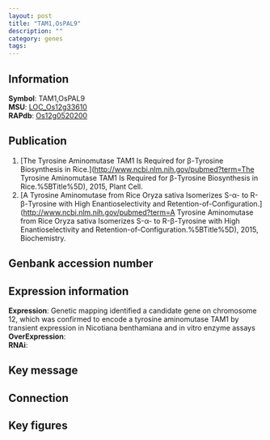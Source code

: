 ```yaml
---
layout: post
title: "TAM1,OsPAL9"
description: ""
category: genes
tags: 
---
```


## Information
__Symbol__: TAM1,OsPAL9  
__MSU__: [LOC_Os12g33610](http://rice.plantbiology.msu.edu/cgi-bin/ORF_infopage.cgi?orf=LOC_Os12g33610)  
__RAPdb__: [Os12g0520200](http://rapdb.dna.affrc.go.jp/viewer/gbrowse_details/irgsp1?name=Os12g0520200)  

## Publication
1. [The Tyrosine Aminomutase TAM1 Is Required for β-Tyrosine Biosynthesis in Rice.](http://www.ncbi.nlm.nih.gov/pubmed?term=The Tyrosine Aminomutase TAM1 Is Required for β-Tyrosine Biosynthesis in Rice.%5BTitle%5D), 2015, Plant Cell.
2. [A Tyrosine Aminomutase from Rice Oryza sativa Isomerizes S-α- to R-β-Tyrosine with High Enantioselectivity and Retention-of-Configuration.](http://www.ncbi.nlm.nih.gov/pubmed?term=A Tyrosine Aminomutase from Rice Oryza sativa Isomerizes S-α- to R-β-Tyrosine with High Enantioselectivity and Retention-of-Configuration.%5BTitle%5D), 2015, Biochemistry.

## Genbank accession number

## Expression information
__Expression__: Genetic mapping identified a candidate gene on chromosome 12, which was confirmed to encode a tyrosine aminomutase TAM1 by transient expression in Nicotiana benthamiana and in vitro enzyme assays  
__OverExpression__:  
__RNAi__:  

## Key message

## Connection

## Key figures


